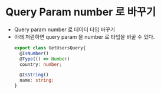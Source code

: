 # Query Param number 로 바꾸기

- Query param number 로 데이터 타입 바꾸기
- 아래 처럼하면 query param 을 number 로 타입을 바꿀 수 있다.
  ```typescript
  export class GetUsersQuery{
    @IsNumber()
    @Type(() => Number)
    country: number;

    @IsString()
    name: string;
  }
  ```
